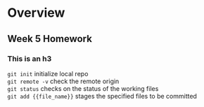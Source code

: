 # Overview
## Week 5 Homework
<h3>This is an h3</h3>

`git init` initialize local repo <br>
`git remote -v` check the remote origin <br>
`git status` checks on the status of the working files <br>
`git add {{file_name}}` stages the specified files to be committed <br>